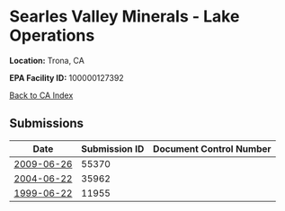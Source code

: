 # Searles Valley Minerals - Lake Operations

**Location:** Trona, CA

**EPA Facility ID:** 100000127392

[Back to CA Index](../../index.md)

## Submissions

| Date | Submission ID | Document Control Number |
|------|--------------|-------------------------|
| [2009-06-26](submissions/55370.md) | 55370 |  |
| [2004-06-22](submissions/35962.md) | 35962 |  |
| [1999-06-22](submissions/11955.md) | 11955 |  |
